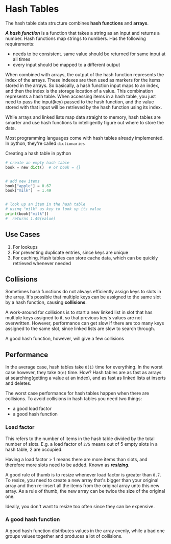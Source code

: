 # Hash Tables

The hash table data structure combines **hash functions** and **arrays**.

***A hash function*** is a function that takes a string as an input and returns a number.
Hash functions map strings to numbers.
Has the following requirements:

- needs to be consistent. same value should be returned for same input at all times
- every input should be mapped to a different output

When combined with arrays, the output of the hash function represents the index of the arrays. These indexes are then used as markers for the items stored in the arrays.
So basically, a hash function input maps to an index, and then the index is the storage location of a value.
This combination represents a hash table.
When accessing items in a hash table, you just need to pass the input(key) passed to the hash function, and the value stored with that input will be retrieved by the hash function using its index.

While arrays and linked lists map data straight to memory, hash tables are smarter and use hash functions to intelligently figure out where to store the data.

Most programming languages come with hash tables already implemented.
In python, they're called `dictionaries`

Creating a hash table in python

```py
# create an empty hash table
book = new dict()  # or book = {}


# add new items 
book["apple"] = 0.67
book["milk"]  = 1.49


# look up an item in the hash table
# using "milk" as key to look up its value
print(book["milk"])
#  returns 1.49(value)
```

## Use Cases

1. For lookups  
2. For preventing duplicate entries, since keys are unique
3. For caching. Hash tables can store cache data, which can be quickly retrieved whenever needed

## Collisions

Sometimes hash functions do not always efficiently assign keys to slots in the array.
It's possible that multiple keys can be assigned to the same slot by a hash function, causing **collisions**.

A work-around for collisions is to start a new linked list in slot that has multiple keys assigned to it, so that previous key's values are not overwritten.
However, performance can get slow if there are too many keys assigned to the same slot, since linked lists are slow to search through.

A good hash function, however, will give a few collisions

## Performance

In the average case, hash tables take `O(1)` time for everything.
In the worst case however, they take `O(n)` time. How?
Hash tables are as fast as arrays at searching(getting a value at an index), and as fast as linked lists at inserts and deletes.

The worst case performance for hash tables happen when there are collisions.
To avoid collisions in hash tables you need two things:

- a good load factor
- a good hash function

### Load factor

This refers to the number of items in the hash table divided by the total number of slots. E.g. a load factor of `2/5` means out of 5 empty slots in a hash table, 2 are occupied.

Having a load factor > 1 means there are more items than slots, and therefore more slots need to be added. Known as ***resizing***.

A good rule of thumb is to resize whenever load factor is greater than `0.7`.
To resize, you need to create a new array that's bigger than your original array and then re-insert all the items from the original array unto this new array. As a rule of thumb, the new array can be twice the size of the original one.

Ideally, you don't want to resize too often since they can be expensive.

### A good hash function

A good hash function distributes values in the array evenly, while a bad one groups values together and produces a lot of collisions.
